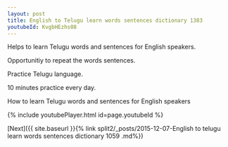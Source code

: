 ```yaml
---
layout: post
title: English to Telugu learn words sentences dictionary 1383 
youtubeId: KvgbHEzhs08
---
```

 
 
Helps to learn Telugu words and sentences for English speakers.

Opportunitiy to repeat the words sentences. 

Practice Telugu language. 
 
10 minutes practice every day. 
 
How to learn Telugu words and sentences for English speakers 
 
{% include youtubePlayer.html id=page.youtubeId %}
 
 
[Next]({{ site.baseurl }}{% link  split2/_posts/2015-12-07-English to telugu learn words sentences dictionary 1059 .md%})
 
